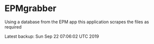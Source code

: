 # EPMgrabber
Using a database from the EPM app this application scrapes the files as required


Latest backup: Sun Sep 22 07:06:02 UTC 2019
